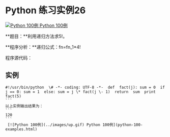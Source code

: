 Python 练习实例26
=============

 [![Python 100例](../images/up.gif) Python 100例](python-100-examples.html)

**题目：**利用递归方法求5!。

**程序分析：**递归公式：fn=fn_1*4!

程序源代码：

实例
--
````
#!/usr/bin/python  \# -*- coding: UTF-8 -*-  def  fact(j): sum = 0  if  j == 0: sum = 1  else: sum = j \* fact(j \- 1)  return  sum  print  fact(5)
```
以上实例输出结果为：
```
120
```
 [![Python 100例](../images/up.gif) Python 100例](python-100-examples.html)